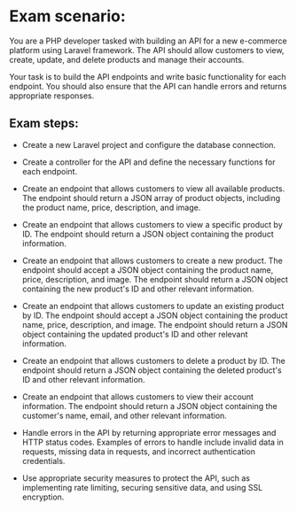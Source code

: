 # Exam scenario:
You are a PHP developer tasked with building an API for a new e-commerce platform using Laravel framework. The API should allow customers to view, create, update, and delete products and manage their accounts.

Your task is to build the API endpoints and write basic functionality for each endpoint. You should also ensure that the API can handle errors and returns appropriate responses.

## Exam steps:

- Create a new Laravel project and configure the database connection.

- Create a controller for the API and define the necessary functions for each endpoint.

- Create an endpoint that allows customers to view all available products. The endpoint should return a JSON array of product objects, including the product name, price, description, and image.

- Create an endpoint that allows customers to view a specific product by ID. The endpoint should return a JSON object containing the product information.

- Create an endpoint that allows customers to create a new product. The endpoint should accept a JSON object containing the product name, price, description, and image. The endpoint should return a JSON object containing the new product's ID and other relevant information.

- Create an endpoint that allows customers to update an existing product by ID. The endpoint should accept a JSON object containing the product name, price, description, and image. The endpoint should return a JSON object containing the updated product's ID and other relevant information.

- Create an endpoint that allows customers to delete a product by ID. The endpoint should return a JSON object containing the deleted product's ID and other relevant information.

- Create an endpoint that allows customers to view their account information. The endpoint should return a JSON object containing the customer's name, email, and other relevant information.

- Handle errors in the API by returning appropriate error messages and HTTP status codes. Examples of errors to handle include invalid data in requests, missing data in requests, and incorrect authentication credentials.

- Use appropriate security measures to protect the API, such as implementing rate limiting, securing sensitive data, and using SSL encryption.






